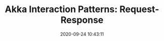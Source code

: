 ---
layout: post
title:  "Akka Interaction Patterns: Request-Response"
date:   2020-09-24 10:43:11
comments: true
categories: scala programming akka
tags:
    - scala
    - programming
    - akka
summary: "After having introduced the Tell Pattern, it’s time to make an overview of some interaction that is more frequent in real-world scenarios: the request-response pattern."
social-share: true
social-title: "Akka Interaction Patterns: The Tell Pattern"
social-tags: "Scala, Programming, Akka"
math: false
baeldung: https://www.baeldung.com/scala/akka-request-response
---